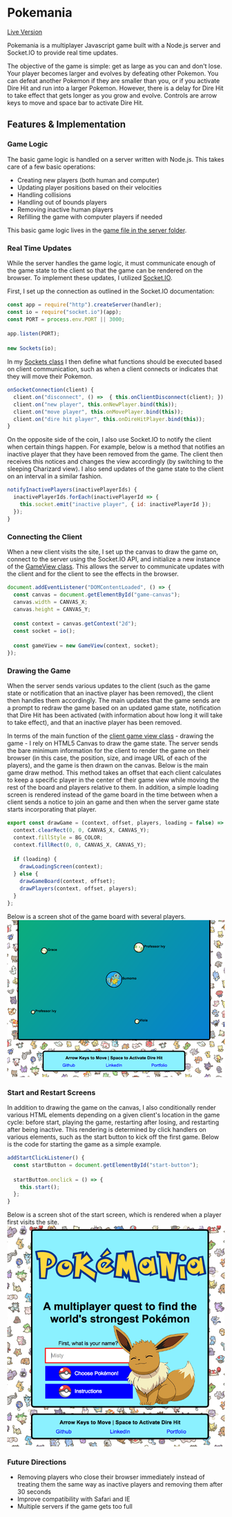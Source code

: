 # Pokemania

[Live Version](http://www.pokemania.site)

Pokemania is a multiplayer Javascript game built with a Node.js server and Socket.IO to provide real time updates.

The objective of the game is simple: get as large as you can and don't lose. Your player becomes larger and evolves by defeating other Pokemon. You can defeat another Pokemon if they are smaller than you, or if you activate Dire Hit and run into a larger Pokemon. However, there is a delay for Dire Hit to take effect that gets longer as you grow and evolve. Controls are arrow keys to move and space bar to activate Dire Hit.

## Features & Implementation

### Game Logic

The basic game logic is handled on a server written with Node.js. This takes care of a few basic operations:

* Creating new players (both human and computer)
* Updating player positions based on their velocities
* Handling collisions
* Handling out of bounds players
* Removing inactive human players
* Refilling the game with computer players if needed

This basic game logic lives in the [game file in the server folder](./server/game.js).

### Real Time Updates

While the server handles the game logic, it must communicate enough of the game state to the client so that the game can be rendered on the browser. To implement these updates, I utilized [Socket.IO](https://github.com/socketio/socket.io).

First, I set up the connection as outlined in the Socket.IO documentation:

```javascript
const app = require("http").createServer(handler);
const io = require("socket.io")(app);
const PORT = process.env.PORT || 3000;

app.listen(PORT);

new Sockets(io);
```

In my [Sockets class](./server/sockets.js) I then define what functions should be executed based on client communication, such as when a client connects or indicates that they will move their Pokemon.

```javascript
onSocketConnection(client) {
  client.on("disconnect", () =>  { this.onClientDisconnect(client); });
  client.on("new player", this.onNewPlayer.bind(this));
  client.on("move player", this.onMovePlayer.bind(this));
  client.on("dire hit player", this.onDireHitPlayer.bind(this));
}
```

On the opposite side of the coin, I also use Socket.IO to notify the client when certain things happen. For example, below is a method that notifies an inactive player that they have been removed from the game. The client then receives this notices and changes the view accordingly (by switching to the sleeping Charizard view). I also send updates of the game state to the client on an interval in a similar fashion.

```javascript
notifyInactivePlayers(inactivePlayerIds) {
  inactivePlayerIds.forEach(inactivePlayerId => {
    this.socket.emit("inactive player", { id: inactivePlayerId });
  });
}
```
### Connecting the Client

When a new client visits the site, I set up the canvas to draw the game on, connect to the server using the Socket.IO API, and initialize a new instance of the [GameView class](client/game_view.js). This allows the server to communicate updates with the client and for the client to see the effects in the browser.

```javascript
document.addEventListener("DOMContentLoaded", () => {
  const canvas = document.getElementById("game-canvas");
  canvas.width = CANVAS_X;
  canvas.height = CANVAS_Y;

  const context = canvas.getContext("2d");
  const socket = io();

  const gameView = new GameView(context, socket);
});
```

### Drawing the Game

When the server sends various updates to the client (such as the game state or notification that an inactive player has been removed), the client then handles them accordingly. The main updates that the game sends are a prompt to redraw the game based on an updated game state, notification that Dire Hit has been activated (with information about how long it will take to take effect), and that an inactive player has been removed.

In terms of the main function of the [client game view class](./client/game_view.js) - drawing the game - I rely on HTML5 Canvas to draw the game state. The server sends the bare minimum information for the client to render the game on their browser (in this case, the position, size, and image URL of each of the players), and the game is then drawn on the canvas. Below is the main game draw method. This method takes an offset that each client calculates to keep a specific player in the center of their game view while moving the rest of the board and players relative to them. In addition, a simple loading screen is rendered instead of the game board in the time between when a client sends a notice to join an game and then when the server game state starts incorporating that player.

```javascript
export const drawGame = (context, offset, players, loading = false) => {
  context.clearRect(0, 0, CANVAS_X, CANVAS_Y);
  context.fillStyle = BG_COLOR;
  context.fillRect(0, 0, CANVAS_X, CANVAS_Y);

  if (loading) {
    drawLoadingScreen(context);
  } else {
    drawGameBoard(context, offset);
    drawPlayers(context, offset, players);
  }
};
```

Below is a screen shot of the game board with several players.
![pokemania gameplay](./docs/gameplay.png)

### Start and Restart Screens

In addition to drawing the game on the canvas, I also conditionally render various HTML elements depending on a given client's location in the game cycle: before start, playing the game, restarting after losing, and restarting after being inactive. This rendering is determined by click handlers on various elements, such as the start button to kick off the first game. Below is the code for starting the game as a simple example.

```javascript
addStartClickListener() {
  const startButton = document.getElementById("start-button");

  startButton.onclick = () => {
    this.start();
  };
}
```

Below is a screen shot of the start screen, which is rendered when a player first visits the site.
![pokemania start screen](./docs/start_screen.png)

### Future Directions

* Removing players who close their browser immediately instead of treating them the same way as inactive players and removing them after 30 seconds
* Improve compatibility with Safari and IE
* Multiple servers if the game gets too full
